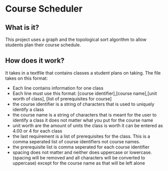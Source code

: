 # Course Scheduler

## What is it?
This project uses a graph and the topological sort algorithm to allow students plan their course schedule.

## How does it work?
It takes in a textfile that contains classes a student plans on taking.
The file takes on this format: 
* Each line contains information for one class
* Each line must use this format: [course identifier],[course name],[unit worth of class], [list of prerequisites for course]
* the course identifier is a string of characters that is used to uniquely identify a class 
* the course name is a string of characters that is meant for the user to identify a class it does not matter what you put for the course name
* unit worth are the amount of units the class is worth it can be entered as 4.00 or 4 for each class
* the last requirement is a list of prerequisites for the class. This is a comma seperated list of course identifiers not course names. 
* the prerequisite list is comma seperated for each course identifier
* spacing does not matter and neither does uppercase or lowercase. (spacing will be removed and all characters will be converted to uppercase) except for the course 
name as that will be left alone
